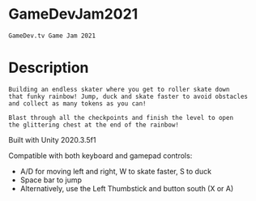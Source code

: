 # GameDevJam2021
    GameDev.tv Game Jam 2021

# Description
    Building an endless skater where you get to roller skate down
    that funky rainbow! Jump, duck and skate faster to avoid obstacles
    and collect as many tokens as you can!

    Blast through all the checkpoints and finish the level to open
    the glittering chest at the end of the rainbow!

Built with Unity 2020.3.5f1

Compatible with both keyboard and gamepad controls:

- A/D for moving left and right, W to skate faster, S to duck
- Space bar to jump
- Alternatively, use the Left Thumbstick and button south (X or A)